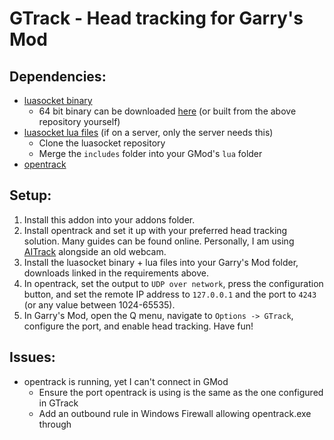 # GTrack - Head tracking for Garry's Mod
## Dependencies:
- [luasocket binary](https://github.com/danielga/gmod_luasocket/releases/)
    - 64 bit binary can be downloaded [here](https://f001.backblazeb2.com/file/cheezus-sharex/ShareX/2022/11/gmcl_socket.core_win64.dll) (or built from the above repository yourself)
- [luasocket lua files](https://github.com/danielga/gmod_luasocket) (if on a server, only the server needs this)
    - Clone the luasocket repository
    - Merge the `includes` folder into your GMod's `lua` folder
- [opentrack](https://github.com/opentrack/opentrack)

## Setup:
1. Install this addon into your addons folder.
2. Install opentrack and set it up with your preferred head tracking solution. Many guides can be found online. Personally, I am using [AITrack](https://github.com/AIRLegend/aitrack/releases) alongside an old webcam.
3. Install the luasocket binary + lua files into your Garry's Mod folder, downloads linked in the requirements above.
4. In opentrack, set the output to `UDP over network`, press the configuration button, and set the remote IP address to `127.0.0.1` and the port to `4243` (or any value between 1024-65535).
5. In Garry's Mod, open the Q menu, navigate to `Options -> GTrack`, configure the port, and enable head tracking. Have fun!

## Issues:
- opentrack is running, yet I can't connect in GMod
    - Ensure the port opentrack is using is the same as the one configured in GTrack
    - Add an outbound rule in Windows Firewall allowing opentrack.exe through
